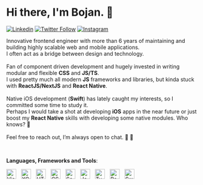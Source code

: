 # Hi there, I'm Bojan. 👋

[![Linkedin](https://img.shields.io/badge/LinkedIn-0077B5?style=for-the-badge&logo=linkedin&logoColor=white)](https://www.linkedin.com/in/bojanratkovic94/)
[![Twitter Follow](https://img.shields.io/twitter/follow/kibouzemljicuda?color=1DA1F2&logo=twitter&style=for-the-badge)](https://twitter.com/intent/follow?original_referer=https%3A%2F%2Fgithub.com%2Fkibouzemljicuda&screen_name=kibouzemljicuda)
[![Instagram](https://img.shields.io/badge/Instagram-E4405F?style=for-the-badge&logo=instagram&logoColor=white)](https://www.instagram.com/kibouzemljicuda/)

Innovative frontend engineer with more than 6 years of maintaining and building highly scalable web and mobile applications.<br>I often act as a bridge between design and technology.<br><br>
Fan of component driven development and hugely invested in writing modular and flexible <strong>CSS</strong> and <strong>JS/TS</strong>.<br>
I used pretty much all modern <strong>JS</strong> frameworks and libraries, but kinda stuck with <strong>ReactJS/NextJS</strong> and <strong>React Native</strong>.<br><br>
Native iOS development (<strong>Swift</strong>) has lately caught my interests, so I committed some time to study it.<br>Perhaps I would take a shot at developing <strong>iOS</strong> apps in the near future or just boost my <strong>React Native</strong> skills with developing some native modules. Who knows? 👀<br><br>
Feel free to reach out, I’m always open to chat. 👋 🍻

<br />

<strong>Languages, Frameworks and Tools</strong>:

<div style="margin-top: 8px">
    <img align="left" title="VSCode" alt="Visual Studio Code" width="26px" src="https://cdn.jsdelivr.net/gh/devicons/devicon/icons/vscode/vscode-original.svg" style="padding-right:10px;" />
    <img align="left" title="XCode" alt="XCode" width="26px" src="https://cdn.jsdelivr.net/gh/devicons/devicon/icons/xcode/xcode-original.svg" style="padding-right:10px;" />
    <img align="left" title="HTML5" alt="HTML5" width="26px" src="https://cdn.jsdelivr.net/gh/devicons/devicon/icons/html5/html5-original.svg" style="padding-right:10px;" />
    <img align="left" title="CSS3" alt="CSS3" width="26px" src="https://cdn.jsdelivr.net/gh/devicons/devicon/icons/css3/css3-original.svg" style="padding-right:10px;" />
    <img align="left" title="Sass" alt="Sass" width="26px" src="https://cdn.jsdelivr.net/gh/devicons/devicon/icons/sass/sass-original.svg" style="padding-right:10px;" />
    <img align="left" title="JavaScript" alt="JavaScript" width="26px" src="https://cdn.jsdelivr.net/gh/devicons/devicon/icons/javascript/javascript-original.svg" style="padding-right:10px;" />
    <img align="left" title="TypeScript" alt="TypeScript" width="26px" src="https://cdn.jsdelivr.net/gh/devicons/devicon/icons/typescript/typescript-original.svg" style="padding-right:10px;" />
    <img align="left" title="React & React Native" alt="React & React Native" width="26px" src="https://cdn.jsdelivr.net/gh/devicons/devicon/icons/react/react-original.svg" style="padding-right:10px;" />
    <img align="left" title="Swift" alt="Swift" width="26px" src="https://cdn.jsdelivr.net/gh/devicons/devicon/icons/swift/swift-original.svg" style="padding-right:10px;" />
</div>
